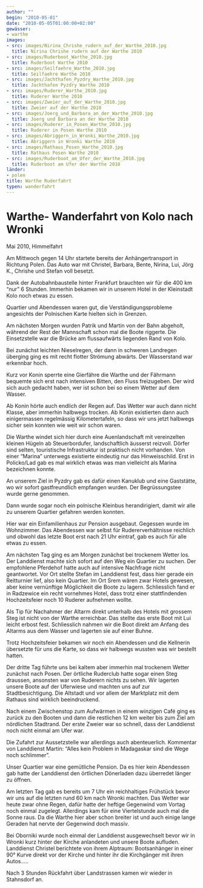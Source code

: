 ```yaml
---
author: ""
begin: "2010-05-01"
date: "2010-05-05T01:00:00+02:00"
gewässer:
- warthe
images:
- src: images/Nirina_Chrishe_rudern_auf_der_Warthe_2010.jpg
  title: Nirina Chrishe rudern auf der Warthe 2010
- src: images/Ruderboot_Warthe_2010.jpg
  title: Ruderboot Warthe 2010
- src: images/Seilfaehre_Warthe_2010.jpg
  title: Seilfaehre Warthe 2010
- src: images/Jachthafen_Pyzdry_Warthe_2010.jpg
  title: Jachthafen Pyzdry Warthe 2010
- src: images/Ruderer_Warthe_2010.jpg
  title: Ruderer Warthe 2010
- src: images/Zweier_auf_der_Warthe_2010.jpg
  title: Zweier auf der Warthe 2010
- src: images/Joerg_und_Barbara_an_der_Warthe_2010.jpg
  title: Joerg und Barbara an der Warthe 2010
- src: images/Ruderer_in_Posen_Warthe_2010.jpg
  title: Ruderer in Posen Warthe 2010
- src: images/Abriggern_in_Wronki_Warthe_2010.jpg
  title: Abriggern in Wronki Warthe 2010
- src: images/Rathaus_Posen_Warthe_2010.jpg
  title: Rathaus Posen Warthe 2010
- src: images/Ruderboot_am_Ufer_der_Warthe_2010.jpg
  title: Ruderboot am Ufer der Warthe 2010
länder:
- polen
title: Warthe Ruderfahrt
typen: wanderfahrt
---
```



# Warthe- Wanderfahrt von Kolo nach Wronki


Mai 2010, Himmelfahrt

Am Mittwoch gegen 14 Uhr startete bereits der Anhängertransport in Richtung Polen. Das Auto war mit Christel, Barbara, Bente, Nirina, Lui, Jörg K., Chrishe und Stefan voll besetzt.

Dank der Autobahnbaustelle hinter Frankfurt brauchten wir für die 400 km “nur” 6 Stunden. Immerhin bekamen wir in unserem Hotel in der Kleinstadt Kolo noch etwas zu essen.

Quartier und Abendessen waren gut, die Verständigungsprobleme angesichts der Polnischen Karte hielten sich in Grenzen.

Am nächsten Morgen wurden Patrik und Martin von der Bahn abgeholt, während der Rest der Mannschaft schon mal die Boote riggerte. Die Einsetzstelle war die Brücke am flussaufwärts liegenden Rand von Kolo.

Bei zunächst leichten Nieselregen, der dann in schweren Landregen überging ging es mit recht flotter Strömung abwärts. Der Wasserstand war erkennbar hoch.

Kurz vor Konin sperrte eine Gierfähre die Warthe und der Fährmann bequemte sich erst nach intensiven Bitten, den Fluss freizugeben. Der wird sich auch gedacht haben, wer ist schon bei so einem Wetter auf dem Wasser.

Ab Konin hörte auch endlich der Regen auf. Das Wetter war auch dann nicht Klasse, aber immerhin halbwegs trocken. Ab Konin existierten dann auch einigermassen regelmässig Kilometertafeln, so dass wir uns jetzt halbwegs sicher sein konnten wie weit wir schon waren.

Die Warthe windet sich hier durch eine Auenlandschaft mit vereinzelten kleinen Hügeln ab Steuerbordufer, landschaftlich äusserst reizvoll. Dörfer sind selten, touristische Infrastruktur ist praktisch nicht vorhanden. Von einer “Marina” unterwegs existierte eindeutig nur das Hinweisschild. Erst in Policko/Lad gab es mal wirklich etwas was man vielleicht als Marina bezeichnen konnte.

An unserem Ziel in Pyzdry gab es dafür einen Kanuklub und eine Gaststätte, wo wir sofort gastfreundlich empfangen wurden. Der Begrüssungstee wurde gerne genommen.

Dann wurde sogar noch ein polnische Kleinbus herandirigiert, damit wir alle zu unserem Quartier gefahren werden konnten.

Hier war ein Einfamilienhaus zur Pension ausgebaut. Gegessen wurde im Wohnzimmer. Das Abendessen war selbst für Rudererverhältnisse reichlich und obwohl das letzte Boot erst nach 21 Uhr eintraf, gab es auch für alle etwas zu essen.

Am nächsten Tag ging es am Morgen zunächst bei trockenem Wetter los. Der Landdienst machte sich sofort auf den Weg ein Quartier zu suchen. Der empfohlene Pferdehof hatte auch auf intensive Nachfrage nicht geantwortet. Vor Ort stellte Stefan im Landdienst fest, dass hier gerade ein Reitturnier lief, also kein Quartier. Im Ort Srem wären zwar Hotels gewesen, aber keine vernünftige Möglichkeit die Boote zu lagern. Schliesslich fand er in Radzewice ein recht vornehmes Hotel, dass trotz einer stattfindenden Hochzeitsfeier noch 10 Ruderer aufnehmen wollte.

Als Tip für Nachahmer der Altarm direkt unterhalb des Hotels mit grossem Steg ist nicht von der Warthe erreichbar. Das stellte das erste Boot mit Lui leicht erbost fest. Schliesslich nahmen wir die Boot direkt am Anfang des Altarms aus dem Wasser und lagerten sie auf einer Buhne.

Trotz Hochzeitsfeier bekamen wir noch ein Abendessen und die Kellnerin übersetzte für uns die Karte, so dass wir halbwegs wussten was wir bestellt hatten.

Der dritte Tag führte uns bei kaltem aber immerhin mal trockenem Wetter zunächst nach Posen. Der örtliche Ruderclub hatte sogar einen Steg draussen, ansonsten war von Ruderern nichts zu sehen. Wir lagerten unsere Boote auf der Uferwiese und machten uns auf zur Stadtbesichtigung. Die Altstadt und vor allem der Marktplatz mit dem Rathaus sind wirklich beeindruckend.

Nach einem Zwischenstop zum Aufwärmen in einem winzigen Café ging es zurück zu den Booten und dann die restlichen 12 km weiter bis zum Ziel am nördlichen Stadtrand. Der erste Zweier war so schnell, dass der Landdienst noch nicht einmal am Ufer war.

Die Zufahrt zur Aussetzstelle war allerdings auch abenteuerlich. Kommentar von Landdienst Martin: “Alles kein Problem in Madagaskar sind die Wege noch schlimmer”.

Unser Quartier war eine gemütliche Pension. Da es hier kein Abendessen gab hatte der Landdienst den örtlichen Dönerladen dazu überredet länger zu öffnen.

Am letzten Tag gab es bereits um 7 Uhr ein reichhaltiges Frühstück bevor wir uns auf die letzten rund 60 km nach Wronki machten. Das Wetter war heute zwar ohne Regen, dafür hatte der heftige Gegenwind vom Vortag noch einmal zugelegt. Allerdings kam für eine Viertelstunde auch mal die Sonne raus. Da die Warthe hier aber schon breiter ist und auch einige lange Geraden hat nervte der Gegenwind doch massiv.

Bei Oborniki wurde noch einmal der Landdienst ausgewechselt bevor wir in Wronki kurz hinter der Kirche anlandeten und unsere Boote aufluden. Landdienst Christel berichtete von ihrem Alptraum: Bootsanhänger in einer 90° Kurve direkt vor der Kirche und hinter ihr die Kirchgänger mit ihren Autos.....

Nach 3 Stunden Rückfahrt über Landstrassen kamen wir wieder in Stahnsdorf an.
